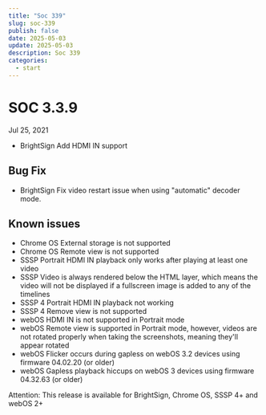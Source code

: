 ```yaml
---
title: "Soc 339"
slug: soc-339
publish: false
date: 2025-05-03
update: 2025-05-03
description: Soc 339
categories:
  - start
---
```


SOC 3.3.9
=========

Jul 25, 2021

* BrightSign Add HDMI IN support

Bug Fix
-------

* BrightSign Fix video restart issue when using "automatic" decoder mode.

Known issues
------------

* Chrome OS External storage is not supported
* Chrome OS Remote view is not supported
* SSSP Portrait HDMI IN playback only works after playing at least one video
* SSSP Video is always rendered below the HTML layer, which means the video will not be displayed if a fullscreen image is added to any of the timelines
* SSSP 4 Portrait HDMI IN playback not working
* SSSP 4 Remove view is not supported
* webOS HDMI IN is not supported in Portrait mode
* webOS Remote view is supported in Portrait mode, however, videos are not rotated properly when taking the screenshots, meaning they'll appear rotated
* webOS Flicker occurs during gapless on webOS 3.2 devices using firmware 04.02.20 (or older)
* webOS Gapless playback hiccups on webOS 3 devices using firmware 04.32.63 (or older)

Attention: This release is available for BrightSign, Chrome OS, SSSP 4+ and webOS 2+
